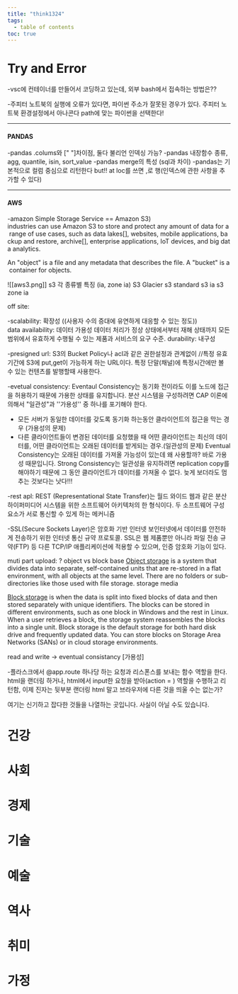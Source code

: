 ```yaml
---
title: "think1324"
tags:
  - table of contents
toc: true
---
```



# Try and Error

-vsc에 컨테이너를 만들어서 코딩하고 있는데, 외부 bash에서 접속하는 방법은??

-주피터 노트북의 실행에 오류가 있다면, 파이썬 주소가 잘못된 경우가 있다. 주피터 노트북 환경설정에서 아나콘다 path에 맞는 파이썬을 선택한다! 
___
#### PANDAS
-pandas .colums와 [" "]차이점, 둘다 불리언 인덱싱 가능? 
-pandas 내장함수 종류, agg, quantile, isin, sort_value
-pandas merge의 특성 (sql과 차이)
-pandas는 기본적으로 컬럼 중심으로 리턴한다 but!! at loc를 쓰면 ,로 행(인덱스에 관한 사항을 추가할 수 있다)
___
#### AWS
-amazon Simple Storage Service == Amazon S3)
industries can use Amazon S3 to store and protect any amount of data for a range of use cases, such as data lakes[], websites, mobile applications, backup and restore, archive[], enterprise applications, IoT devices, and big data analytics.

An "object" is a file and any metadata that describes the file. A "bucket" is a container for objects.

![[aws3.png]]
s3 각 종류별 특징 (ia, zone ia)
S3 Glacier
s3 standard
s3 ia
s3 zone ia

off site:

-scalability:  확장성 ((사용자 수의 증대에 유연하게 대응할 수 있는 정도))
data availability: 데이터 가용성  데이터 처리가 정상 상태에서부터 재해 상태까지 모든 범위에서 유효하게 수행될 수 있는 제품과 서비스의 요구 수준.
durability: 내구성

-presigned url: S3의 Bucket Policy나 acl과 같은 권한설정과 관계없이 //특정 유효기간에 S3에 put,get이 가능하게 하는 URL이다. 특정 단말(채널)에 특정시간에만 볼 수 있는 컨텐츠를 발행할때 사용한다.

-evetual consistency: Eventaul Consistency는 동기화 전이라도 이를 노드에 접근을 허용하기 때문에 가용한 상태를 유지합니다. 분산 시스템을 구성하려면 CAP 이론에 의해서 "일관성"과 ''가용성'' 중 하나를 포기해야 한다.
- 모든 서버가 동일한 데이터를 갖도록 동기화 하는동안 클라이언트의 접근을 막는 경우 (가용성의 문제)
- 다른 클라이언트들이 변경된 데이터를 요청했을 때 어떤 클라이언트는 최신의 데이터를, 어떤 클라이언트는 오래된 데이터를 받게되는 경우.(일관성의 문제)
Eventual Consistency는 오래된 데이터를 가져올 가능성이 있는데 왜 사용할까? 바로 가용성 때문입니다. Strong Consistency는 일관성을 유지하려면 replication copy를 해야하기 때문에 그 동안 클라이언트가 데이터를 가져올 수 없다. 늦게 보더라도 멈추는 것보다는 낫다!!!

-rest apl: REST (Representational State Transfer)는 월드 와이드 웹과 같은 분산 하이퍼미디어 시스템을 위한 소프트웨어 아키텍처의 한 형식이다. 두 소프트웨어 구성 요소가 서로 통신할 수 있게 하는 메커니즘

-SSL(Secure Sockets Layer)은 암호화 기반 인터넷 보인터넷에서 데이터를 안전하게 전송하기 위한 인터넷 통신 규약 프로토콜. SSL은 웹 제품뿐만 아니라 파일 전송 규약(FTP) 등 다른 TCP/IP 애플리케이션에 적용할 수 있으며, 인증 암호화 기능이 있다. 

muti part upload: ?
object vs block base
[Object storage](https://www.ibm.com/cloud/learn/object-storage) is a system that divides data into separate, self-contained units that are re-stored in a flat environment, with all objects at the same level. There are no folders or sub-directories like those used with file storage.
storage media

[Block storage](https://www.ibm.com/cloud/learn/block-storage) is when the data is split into fixed blocks of data and then stored separately with unique identifiers. The blocks can be stored in different environments, such as one block in Windows and the rest in Linux. When a user retrieves a block, the storage system reassembles the blocks into a single unit. Block storage is the default storage for both hard disk drive and frequently updated data. You can store blocks on Storage Area Networks (SANs) or in cloud storage environments.

read and write -> eventual consistancy [가용성]



-플라스크에서 @app.route 하나당 하는 요청과 리스폰스를 보내는 함수 역할을 한다.  html을 랜더링 하거나, html에서 input한 요청을 받아(action = ) 역할을 수행하고 리턴함, 이제 진자는 뒷부분
랜더링 html 말고 브라우저에 다른 것을 띄울 수는 없는가?
































여기는 신기하고 잡다한 것들을 나열하는 곳입니다. 사실이 아닐 수도 있습니다.
# 건강



# 사회



# 경제



# 기술

# 예술

# 역사

# 취미

# 가정


